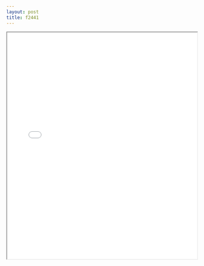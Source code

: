 ```yaml
---
layout: post
title: f2441
---
```


<div class="pdf-container">
<iframe src="/ea/assets/pdfs/forms/f2441.pdf" height="600" width="100%" allowFullScreen="true"></iframe>
</div>


